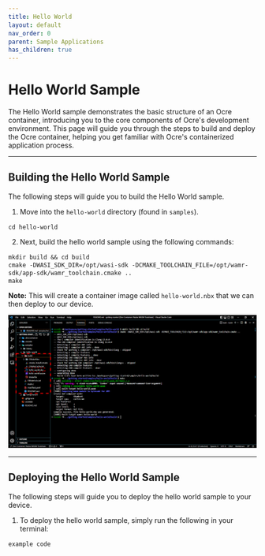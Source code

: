 ```yaml
---
title: Hello World 
layout: default
nav_order: 0 
parent: Sample Applications
has_children: true 
---
```


# Hello World Sample

The Hello World sample demonstrates the basic structure of an Ocre container, introducing you to the core components of Ocre's development environment. This page will guide you through the steps to build and deploy the Ocre container, helping you get familiar with Ocre's containerized application process.

---

## Building the Hello World Sample

The following steps will guide you to build the Hello World sample.

1. Move into the `hello-world` directory (found in `samples`).
```
cd hello-world
```

2. Next, build the hello world sample using the following commands:
```
mkdir build && cd build
cmake -DWASI_SDK_DIR=/opt/wasi-sdk -DCMAKE_TOOLCHAIN_FILE=/opt/wamr-sdk/app-sdk/wamr_toolchain.cmake ..
make
```

**Note:** This will create a container image called `hello-world.nbx` that we can then deploy to our device.  

![](BuildHelloWorld.jpg)

---

## Deploying the Hello World Sample
The following steps will guide you to deploy the hello world sample to your device.

1. To deploy the hello world sample, simply run the following in your terminal:
```
example code
```